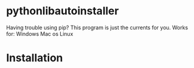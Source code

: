 # pythonlibautoinstaller
Having trouble using pip? This program is just the currents for you. Works for:  Windows Mac os Linux

# Installation



